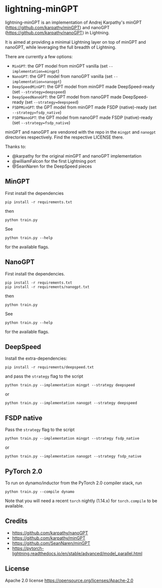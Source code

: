 # lightning-minGPT

lightning-minGPT is an implementation of Andrej Karpathy's minGPT (https://github.com/karpathy/minGPT) and nanoGPT (https://github.com/karpathy/nanoGPT) in Lightning.

It is aimed at providing a minimal Lightning layer on top of minGPT and nanoGPT, while leveraging the full breadth of Lightning.

There are currently a few options:

- `MinGPT`: the GPT model from minGPT vanilla (set `--implementation=mingpt`)
- `NanoGPT`: the GPT model from nanoGPT vanilla (set `--implementation=nanogpt`)
- `DeepSpeedMinGPT`: the GPT model from minGPT made DeepSpeed-ready (set `--strategy=deepspeed`)
- `DeepSpeedNanoGPT`: the GPT model from nanoGPT made DeepSpeed-ready (set `--strategy=deepspeed`)
- `FSDPMinGPT`: the GPT model from minGPT made FSDP (native)-ready (set `--strategy=fsdp_native`)
- `FSDPNanoGPT`: the GPT model from nanoGPT made FSDP (native)-ready (set `--strategy=fsdp_native`)

minGPT and nanoGPT are vendored with the repo in the `mingpt` and `nanogpt` directories respectively. Find the respective LICENSE there.

Thanks to:
- @karpathy for the original minGPT and nanoGPT implementation
- @williamFalcon for the first Lightning port
- @SeanNaren for the DeepSpeed pieces

## MinGPT

First install the dependencies

```shell
pip install -r requirements.txt
```

then

```shell
python train.py
```

See

```shell
python train.py --help
```

for the available flags.

## NanoGPT

First install the dependencies.

```shell
pip install -r requirements.txt
pip install -r requirements/nanogpt.txt
```

then

```shell
python train.py
```

See

```shell
python train.py --help
```

for the available flags.


## DeepSpeed

Install the extra-dependencies:

```shell
pip install -r requirements/deepspeed.txt
```

and pass the `strategy` flag to the script

```shell
python train.py --implementation mingpt --strategy deepspeed
```

or

```shell
python train.py --implementation nanogpt --strategy deepspeed
```

## FSDP native

Pass the `strategy` flag to the script

```shell
python train.py --implementation mingpt --strategy fsdp_native
```

or

```shell
python train.py --implementation nanogpt --strategy fsdp_native
```

## PyTorch 2.0

To run on dynamo/inductor from the PyTorch 2.0 compiler stack, run

```shell
python train.py --compile dynamo
```

Note that you will need a recent `torch` nightly (1.14.x) for `torch.compile`
to be available.

## Credits

- https://github.com/karpathy/nanoGPT
- https://github.com/karpathy/minGPT
- https://github.com/SeanNaren/minGPT
- https://pytorch-lightning.readthedocs.io/en/stable/advanced/model_parallel.html

## License

Apache 2.0 license https://opensource.org/licenses/Apache-2.0
